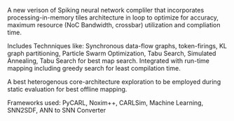 A new verison of Spiking neural network compliler that incorporates 
processing-in-memory tiles architecture in loop to optimize for accuracy, 
maximum resource (NoC Bandwidth, crossbar) utilization and compliation time. 

Includes Technniques like: Synchronous data-flow graphs, token-firings, KL graph partitioning,
Particle Swarm Optimization, Tabu Search, Simulated Annealing, Tabu Search for best map search. 
Integrated with run-time mapping including greedy search for least compilation time.

A best heterogenous core-architecture exploration to be employed during static evaluation for best offline mapping.

Frameworks used: PyCARL, Noxim++, CARLSim, Machine Learning, SNN2SDF, ANN to SNN Converter
